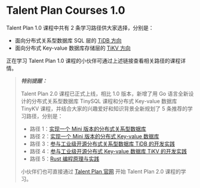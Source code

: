 # Talent Plan Courses 1.0

Talent Plan 1.0 课程中共有 2 条学习路径供大家选择，分别是：

* 面向分布式关系型数据库 SQL 层的 [TiDB 方向](1.0-lp-tidb.md)
* 面向分布式 Key-value 数据库存储层的 [TiKV 方向](1.0-lp-tikv.md)

正在学习 Talent Plan 1.0 课程的小伙伴可通过上述链接查看相关路径的课程详情。

> ***特别提醒：***
>
> Talent Plan 2.0 课程已正式上线，相比 1.0 版本，新增了用 Go 语言全新设计的分布式关系型数据库 TinySQL 课程和分布式 Key-value 数据库 TinyKV 课程，并结合大家的兴趣爱好和知识背景全新规划了 5 条推荐的学习路径，分别是：
>
> * 路径 1：[实现一个 Mini 版本的分布式关系型数据库](https://university.pingcap.com/talent-plan/implement-a-mini-distributed-relational-database)
> * 路径 2：[实现一个 Mini 版本的分布式 Key-value 数据库](https://university.pingcap.com/talent-plan/implement-a-mini-distributed-key-value-database)
> * 路径 3：[参与工业级开源分布式关系型数据库 TiDB 的开发实践](https://university.pingcap.com/talent-plan/become-a-tidb-contributor)
> * 路径 4：[参与工业级开源分布式 Key-value 数据库 TiKV 的开发实践](https://university.pingcap.com/talent-plan/become-a-tikv-contributor)
> * 路径 5：[Rust 编程原理与实践](https://university.pingcap.com/talent-plan/rust-programming)
>
> 小伙伴们也可直接通过 [Talent Plan 官网](https://university.pingcap.com/talent-plan/) 开始 Talent Plan 2.0 课程的学习。
